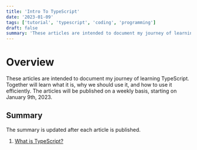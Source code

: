 ```yaml
---
title: 'Intro To TypeScript'
date: '2023-01-09'
tags: ['tutorial', 'typescript', 'coding', 'programming']
draft: false
summary: 'These articles are intended to document my journey of learning TypeScript. Together will learn what it is, why we should use it, and how to use it efficiently.'
---
```


# Overview

These articles are intended to document my journey of learning TypeScript. Together will learn what it is, why we should use it, and how to use it efficiently.
The articles will be published on a weekly basis, starting on January 9th, 2023.

## Summary

The summary is updated after each article is published.

1. [What is TypeScript?](http://localhost:3000/blog/what-is-typescript)

